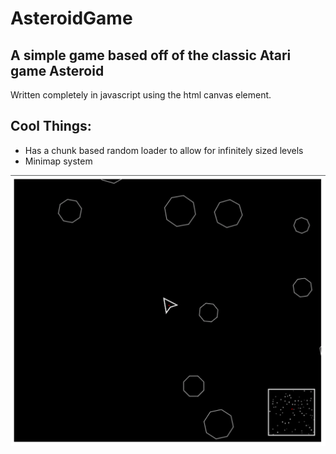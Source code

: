 # AsteroidGame
## A simple game based off of the classic Atari game Asteroid

Written completely in javascript using the html canvas element.

## Cool Things:
- Has a chunk based random loader to allow for infinitely sized levels
- Minimap system

![Current State Image](/img/current_state.png)
